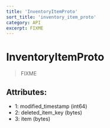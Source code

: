 ```yaml
---
title: 'InventoryItemProto'
sort_title: 'inventory_item_proto'
category: API
excerpt: FIXME
---
```


# InventoryItemProto

> FIXME

## Attributes:

- 1: modified_timestamp (int64)
- 2: deleted_item_key (bytes)
- 3: item (bytes)
